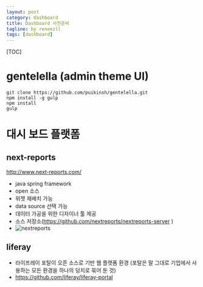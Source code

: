 ```yaml
---
layout: post
category: dashboard
title: Dashboard 사전준비
tagline: by reneezll
tags: [dashboard]
---
```



[TOC]


# gentelella (admin theme UI)

 
~~~
git clone https://github.com/puikinsh/gentelella.git
npm install -g gulp
npm install
gulp
~~~

# 대시 보드 플랫폼

## next-reports
http://www.next-reports.com/


 - java spring framework 
 - open 소스
 - 위젯 재배치 가능
 - data source 선택 가능
 - 데이터 가공을 위한 디자이너 툴 제공
 - 소스 저장소(https://github.com/nextreports/nextreports-server )
 - ![nextreports](https://cloud.githubusercontent.com/assets/10793470/23335904/825f14f0-fc02-11e6-9091-10328019141d.png)
## liferay

 - 라이프레이 포탈이 오픈 소스로 기반 웹 플랫폼 환경
   (포탈은 말 그대로 기업에서 사용하는 모든 환경을 하나의 덩치로 묶어 둔 것)
 - https://github.com/liferay/liferay-portal

